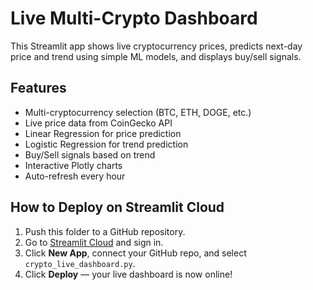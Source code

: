 # Live Multi-Crypto Dashboard

This Streamlit app shows live cryptocurrency prices, predicts next-day price and trend using simple ML models, and displays buy/sell signals.

## Features
- Multi-cryptocurrency selection (BTC, ETH, DOGE, etc.)
- Live price data from CoinGecko API
- Linear Regression for price prediction
- Logistic Regression for trend prediction
- Buy/Sell signals based on trend
- Interactive Plotly charts
- Auto-refresh every hour

## How to Deploy on Streamlit Cloud
1. Push this folder to a GitHub repository.
2. Go to [Streamlit Cloud](https://share.streamlit.io/) and sign in.
3. Click **New App**, connect your GitHub repo, and select `crypto_live_dashboard.py`.
4. Click **Deploy** — your live dashboard is now online!
